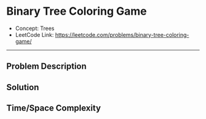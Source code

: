 # Binary Tree Coloring Game

- Concept: Trees
- LeetCode Link: https://leetcode.com/problems/binary-tree-coloring-game/

---

## Problem Description

## Solution

## Time/Space Complexity

